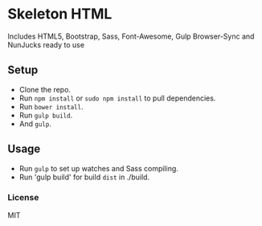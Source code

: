 # Skeleton HTML

Includes HTML5, Bootstrap, Sass, Font-Awesome, Gulp Browser-Sync and NunJucks ready to use

## Setup

* Clone the repo.
* Run `npm install` or `sudo npm install` to pull dependencies.
* Run `bower install`.
* Run `gulp build`.
* And `gulp`.

## Usage

* Run `gulp` to set up watches and Sass compiling.
* Run 'gulp build' for build `dist` in ./build.

### License

MIT
